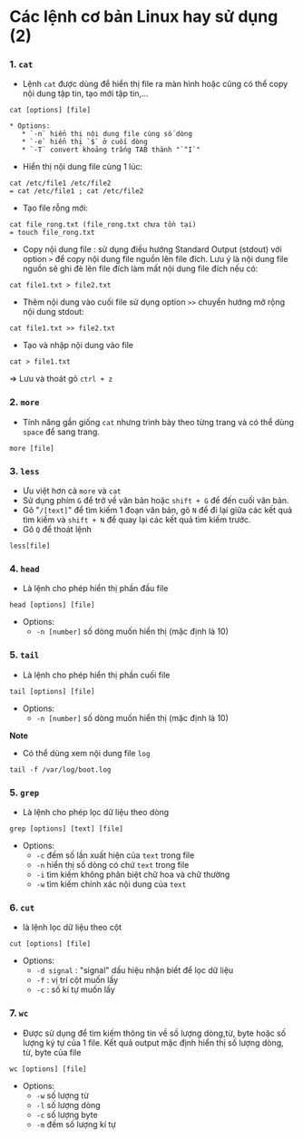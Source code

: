 # Các lệnh cơ bản Linux hay sử dụng (2)

### 1. `cat`
 * Lệnh `cat` được dùng để hiển thị file ra màn hình hoặc cũng có thể copy nội dung tập tin, tạo mới tập tin,...
 ```
 cat [options] [file]
 ```
    * Options:
	   * `-n` hiển thị nội dung file cùng số dòng
	   * `-e` hiển thị `$` ở cuối dòng
	   * `-T` convert khoảng trắng TAB thành "`^I`"
 * Hiển thị nội dung file cùng 1 lúc:
```
cat /etc/file1 /etc/file2
= cat /etc/file1 ; cat /etc/file2
```
 * Tạo file rỗng mới:
``` 
cat file_rong.txt (file_rong.txt chưa tồn tại)
= touch file_rong.txt
```
* Copy nội dung file : sử dụng điều hướng Standard Output (stdout) với option `>` để copy nội dung file nguồn lên file đích. Lưu ý là nội dung file nguồn sẽ ghi đè lên file đích làm mất nội dung file đích nếu có:
```
cat file1.txt > file2.txt
```
* Thêm nội dung vào cuối file sử dụng option `>>` chuyển hướng mở rộng nội dung stdout:
```
cat file1.txt >> file2.txt
```
* Tạo và nhập nội dung vào file
```
cat > file1.txt
```
=> Lưu và thoát gõ `ctrl + z`

### 2. `more`
*  Tính năng gần giống `cat` nhưng trình bày theo từng trang và có thể dùng `space` để sang trang.
```
more [file]
```

### 3. `less`
* Ưu việt hơn cả `more` và `cat`
* Sử dụng phím `G` để trở về văn bản hoặc `shift + G` để đến cuối văn bản.
* Gõ "`/[text]`" để tìm kiếm 1 đoạn văn bản, gõ `N` để đi lại giữa các kết quả tìm kiếm và `shift + N` để quay lại các kết quả tìm kiếm trước.
* Gõ `Q` để thoát lệnh
```
less[file]
```
### 4. `head`
* Là lệnh cho phép hiển thị phần đầu file
```
head [options] [file]
```
   * Options:
      * `-n [number]` số dòng muốn hiển thị (mặc định là 10)
	  
### 5. `tail`
* Là lệnh cho phép hiển thị phần cuối file
```
tail [options] [file]
```
   * Options:
     * `-n [number]` số dòng muốn hiển thị (mặc định là 10)
	 
**Note**
* Có thể dùng xem nội dung file `log`
```
tail -f /var/log/boot.log
```
### 5. `grep`
* Là lệnh cho phép lọc dữ liệu theo dòng
```
grep [options] [text] [file]
```
  * Options:
    * `-c` đếm số lần xuất hiện của `text` trong file
	* `-n` hiển thị số dòng có chứ `text` trong file
	* `-i` tìm kiếm không phân biệt chữ hoa và chữ thường
	* `-w` tìm kiếm chính xác nội dung của `text`
### 6. `cut`
* là lệnh lọc dữ liệu theo cột
```
cut [options] [file]
```
  * Options:
    * `-d signal` : "signal" dấu hiệu nhận biết để lọc dữ liệu
	* `-f` : vị trí cột muốn lấy
	* `-c` : số kí tự muốn lấy
### 7. `wc` 
* Được sử dụng để tìm kiếm thông tin về số lượng dòng,từ, byte hoặc số lượng ký tự của 1 file. Kết quả output mặc định hiển thị số lượng dòng, từ, byte của file
```
wc [options] [file]
```
  * Options:
    * `-w` số lượng từ
	* `-l` số lượng dòng
	* `-c` số lượng byte 
	* `-m` đếm số lượng kí tự
   








